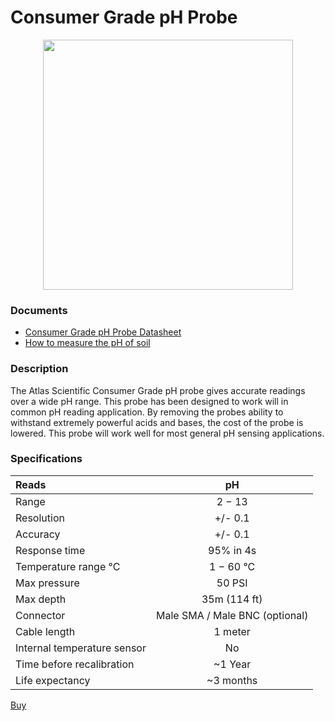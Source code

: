 # Consumer Grade pH Probe

<img src="./Consumer-Grade-pH-Probe-01-optional.jpg" style="display: block; margin: auto;" width="400">

### Documents
* [Consumer Grade pH Probe Datasheet](./consumer-grade-pH-probe.pdf)
* [ How to measure the pH of soil](./ph_soil.pdf)

### Description

The Atlas Scientific Consumer Grade pH probe gives accurate readings over a wide pH range. This probe has been designed to work will in common pH reading application. By removing the probes ability to withstand extremely powerful acids and bases, the cost of the probe is lowered. This probe will work well for most general pH sensing applications. 

### Specifications


| Reads                       |               pH               |
|:--------------------------- |:------------------------------:|
| Range                       |             2 − 13             |
| Resolution                  |            +/- 0.1             |
| Accuracy                    |            +/- 0.1             |
| Response time               |           95% in 4s            |
| Temperature range °C        |           1 − 60 °C            |
| Max pressure                |             50 PSI             |
| Max depth                   |          35m (114 ft)          |
| Connector                   | Male SMA / Male BNC (optional) |
| Cable length                |            1 meter             |
| Internal temperature sensor |               No               |
| Time before recalibration   |            ~1 Year             |
| Life expectancy             |           ~3 months            |

[Buy](https://atlas-scientific.com/probes/consumer-grade-ph-probe/)
